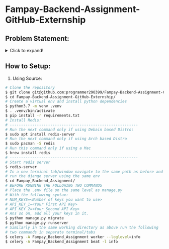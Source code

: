 # Fampay-Backend-Assignment-GitHub-Externship

## Problem Statement:
<details>
  <summary>Click to expand!</summary>

### Basic Requirements:

- [x] Server should call the YouTube API continuously in background (async) with some interval (say 10 seconds) for fetching the latest videos for a predefined search query and should store the data of videos (specifically these fields - Video title, description, publishing datetime, thumbnails URLs and any other fields you require) in a database with proper indexes.

- [x] A GET API which returns the stored video data in a paginated response sorted in descending order of published datetime.

- [x] It should be scalable and optimized.

### Bonus Points:

- [x] Add support for supplying multiple API keys so that if quota is exhausted on one, it automatically uses the next available key.

- [ ] Make a dashboard to view the stored videos with filters and sorting options (optional)

### Instructions:
* You are free to choose any search query, for example: official, cricket, football etc. (choose something that has high frequency of video uploads)
* Try and keep your commit messages clean, and leave comments explaining what you are doing wherever it makes sense.
* Also try and use meaningful variable/function names, and maintain indentation and code style.
* Submission should have a README file containing instructions to run the server and test the API.
* Submission should be done on GitHub Externship Portal.


### Reference:
* [YouTube data v3 API](https://developers.google.com/youtube/v3/getting-started)
* [Search API reference](https://developers.google.com/youtube/v3/docs/search/list)
* To fetch the latest videos you need to specify these: ```type=video, order=date, publishedAfter=<SOME_DATE_TIME>```
Without publishedAfter, it will give you cached results which will be too old
</details>


## How to Setup:

1. Using Source:


```bash
# Clone the repository
$ git clone git@github.com:programmer290399/Fampay-Backend-Assignment-GitHub-Externship.git
$ cd Fampay-Backend-Assignment-GitHub-Externship/
# Create a virtual env and install python dependencies
$ python3.7 -m venv .venv 
$ . .venv/bin/activate
$ pip install -r requirements.txt 
# Install Redis:
# ---------------------------------------------------------
# Run the next command only if using Debain based Distro: 
$ sudo apt install redis-server 
# Run the next command only if using Arch based Distro 
$ sudo pacman -S redis
# Run this command only if using a Mac
$ brew install redis
# ---------------------------------------------------------
# Start redis server
$ redis-server
# In a new terminal tab/window navigate to the same path as before and
# run the django server using the same env
$ cd Fampay_Backend_Assignment/
# BEFORE RUNNING THE FOLLOWING TWO COMMANDS
# Place the .env file on the same level as manage.py
# With the following syntax:
# NUM_KEYS=<Number of keys you want to use>
# API_KEY_1=<Your First API Key>
# API_KEY_2=<Your Second API Key>
# Ans so on, add all your keys in it.
$ python manage.py migrate
$ python manage.py runserver
# Similarly in the same working directory as above run the following 
# two commands in separate terminal/tabs
$ celery -A Fampay_Backend_Assignment worker --loglevel=info
$ celery -A Fampay_Backend_Assignment beat -l info
```
